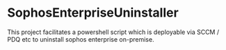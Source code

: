# SophosEnterpriseUninstaller
This project facilitates a powershell script which is deployable via SCCM / PDQ etc to uninstall sophos enterprise on-premise.
